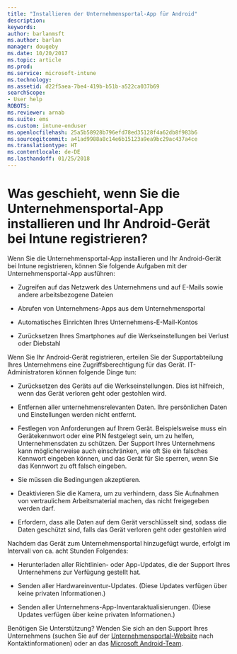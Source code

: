 ```yaml
---
title: "Installieren der Unternehmensportal-App für Android"
description: 
keywords: 
author: barlanmsft
ms.author: barlan
manager: dougeby
ms.date: 10/20/2017
ms.topic: article
ms.prod: 
ms.service: microsoft-intune
ms.technology: 
ms.assetid: d22f5aea-7be4-419b-b51b-a522ca037b69
searchScope:
- User help
ROBOTS: 
ms.reviewer: arnab
ms.suite: ems
ms.custom: intune-enduser
ms.openlocfilehash: 25a5b58928b796efd78ed35128f4a62db8f983b6
ms.sourcegitcommit: a41ad9988a8c14e6b15123a9ea9bc29ac437a4ce
ms.translationtype: HT
ms.contentlocale: de-DE
ms.lasthandoff: 01/25/2018
---
```

# <a name="what-happens-if-you-install-the-company-portal-app-and-enroll-your-android-device-in-intune"></a>Was geschieht, wenn Sie die Unternehmensportal-App installieren und Ihr Android-Gerät bei Intune registrieren?

Wenn Sie die Unternehmensportal-App installieren und Ihr Android-Gerät bei Intune registrieren, können Sie folgende Aufgaben mit der Unternehmensportal-App ausführen:

-   Zugreifen auf das Netzwerk des Unternehmens und auf E-Mails sowie andere arbeitsbezogene Dateien

-   Abrufen von Unternehmens-Apps aus dem Unternehmensportal

-   Automatisches Einrichten Ihres Unternehmens-E-Mail-Kontos

-   Zurücksetzen Ihres Smartphones auf die Werkseinstellungen bei Verlust oder Diebstahl

Wenn Sie Ihr Android-Gerät registrieren, erteilen Sie der Supportabteilung Ihres Unternehmens eine Zugriffsberechtigung für das Gerät. IT-Administratoren können folgende Dinge tun:

-   Zurücksetzen des Geräts auf die Werkseinstellungen. Dies ist hilfreich, wenn das Gerät verloren geht oder gestohlen wird.

-   Entfernen aller unternehmensrelevanten Daten. Ihre persönlichen Daten und Einstellungen werden nicht entfernt.

-   Festlegen von Anforderungen auf Ihrem Gerät. Beispielsweise muss ein Gerätekennwort oder eine PIN festgelegt sein, um zu helfen, Unternehmensdaten zu schützen. Der Support Ihres Unternehmens kann möglicherweise auch einschränken, wie oft Sie ein falsches Kennwort eingeben können, und das Gerät für Sie sperren, wenn Sie das Kennwort zu oft falsch eingeben.

-   Sie müssen die Bedingungen akzeptieren.

-   Deaktivieren Sie die Kamera, um zu verhindern, dass Sie Aufnahmen von vertraulichem Arbeitsmaterial machen, das nicht freigegeben werden darf.

-   Erfordern, dass alle Daten auf dem Gerät verschlüsselt sind, sodass die Daten geschützt sind, falls das Gerät verloren geht oder gestohlen wird

Nachdem das Gerät zum Unternehmensportal hinzugefügt wurde, erfolgt im Intervall von ca. acht Stunden Folgendes:

-   Herunterladen aller Richtlinien- oder App-Updates, die der Support Ihres Unternehmens zur Verfügung gestellt hat.

-   Senden aller Hardwareinventur-Updates. (Diese Updates verfügen über keine privaten Informationen.)

-   Senden aller Unternehmens-App-Inventaraktualisierungen. (Diese Updates verfügen über keine privaten Informationen.)

Benötigen Sie Unterstützung? Wenden Sie sich an den Support Ihres Unternehmens (suchen Sie auf der [Unternehmensportal-Website](https://portal.manage.microsoft.com#HelpDeskDialog) nach Kontaktinformationen) oder an das <a href="mailto:wintunedroidfbk@microsoft.com?subject=I'm having trouble installing the Company Portal app on my Android device&body=Describe the issue you're experiencing here.">Microsoft Android-Team</a>.

